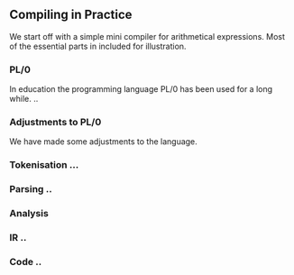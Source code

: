 
## Compiling in Practice

We start off with a simple mini compiler for arithmetical expressions. Most of the essential parts in included for illustration.

### PL/0

In education the programming language PL/0 has been used for a long while. ..

### Adjustments to PL/0

We have made some adjustments to the language.


### Tokenisation ...

### Parsing ..

### Analysis

### IR ..

### Code ..



